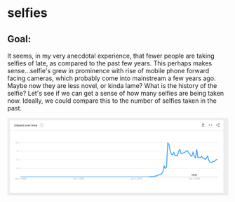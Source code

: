 # selfies

## Goal:

It seems, in my very anecdotal experience, that fewer people are taking selfies of late, as compared to the past few years. This perhaps makes sense...selfie's grew in prominence with rise of mobile phone forward facing cameras, which probably come into mainstream a few years ago. Maybe now they are less novel, or kinda lame? What is the history of the selfie? Let's see if we can get a sense of how many selfies are being taken now. Ideally, we could compare this to the number of selfies taken in the past.

![alt text](G_Trends.png)

